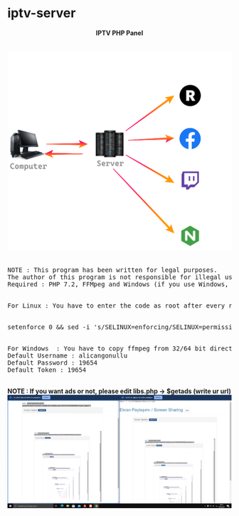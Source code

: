 # iptv-server
<center><b>IPTV PHP Panel</b></center><br>
<br>
<center><img src="tanitim/algo.png"></center><br>
<pre>
NOTE : This program has been written for legal purposes. 
The author of this program is not responsible for illegal uses.
Required : PHP 7.2, FFMpeg and Windows (if you use Windows, you cannot setup ffmpeg) / Linux
<br>
For Linux : You have to enter the code as root after every reboot or shutdown
<br>
setenforce 0 && sed -i 's/SELINUX=enforcing/SELINUX=permissive/g' /etc/sysconfig/selinux
<br>
For Windows  : You have to copy ffmpeg from 32/64 bit directory to ffmpeg directory
Default Username : alicangonullu
Default Password : 19654
Default Token : 19654
</pre>
<br>
<b>NOTE : If you want ads or not, please edit libs.php -> $getads (write ur url)</b>
<center><img src="tanitim/scr.png"></center><br>
